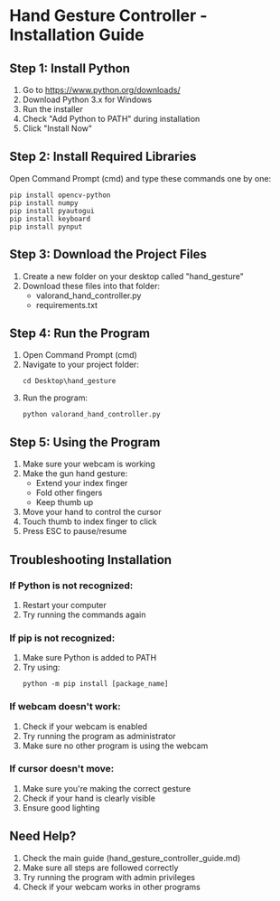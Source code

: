 # Hand Gesture Controller - Installation Guide

## Step 1: Install Python
1. Go to https://www.python.org/downloads/
2. Download Python 3.x for Windows
3. Run the installer
4. Check "Add Python to PATH" during installation
5. Click "Install Now"

## Step 2: Install Required Libraries
Open Command Prompt (cmd) and type these commands one by one:

```
pip install opencv-python
pip install numpy
pip install pyautogui
pip install keyboard
pip install pynput
```

## Step 3: Download the Project Files
1. Create a new folder on your desktop called "hand_gesture"
2. Download these files into that folder:
   - valorand_hand_controller.py
   - requirements.txt

## Step 4: Run the Program
1. Open Command Prompt (cmd)
2. Navigate to your project folder:
   ```
   cd Desktop\hand_gesture
   ```
3. Run the program:
   ```
   python valorand_hand_controller.py
   ```

## Step 5: Using the Program
1. Make sure your webcam is working
2. Make the gun hand gesture:
   - Extend your index finger
   - Fold other fingers
   - Keep thumb up
3. Move your hand to control the cursor
4. Touch thumb to index finger to click
5. Press ESC to pause/resume

## Troubleshooting Installation

### If Python is not recognized:
1. Restart your computer
2. Try running the commands again

### If pip is not recognized:
1. Make sure Python is added to PATH
2. Try using:
   ```
   python -m pip install [package_name]
   ```

### If webcam doesn't work:
1. Check if your webcam is enabled
2. Try running the program as administrator
3. Make sure no other program is using the webcam

### If cursor doesn't move:
1. Make sure you're making the correct gesture
2. Check if your hand is clearly visible
3. Ensure good lighting

## Need Help?
1. Check the main guide (hand_gesture_controller_guide.md)
2. Make sure all steps are followed correctly
3. Try running the program with admin privileges
4. Check if your webcam works in other programs 